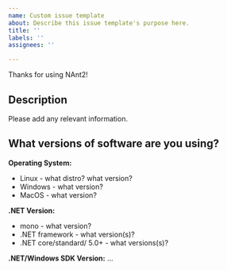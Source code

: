 ```yaml
---
name: Custom issue template
about: Describe this issue template's purpose here.
title: ''
labels: ''
assignees: ''

---
```


Thanks for using NAnt2!

Description
---------------------------------------
Please add any relevant information. 

What versions of software are you using?
----------------------------------------
**Operating System:**
* Linux - what distro? what version?
* Windows - what version?
* MacOS - what version?

**.NET Version:**
* mono - what version?
* .NET framework - what version(s)?
* .NET core/standard/ 5.0+ - what versions(s)?

**.NET/Windows SDK Version:** ...

